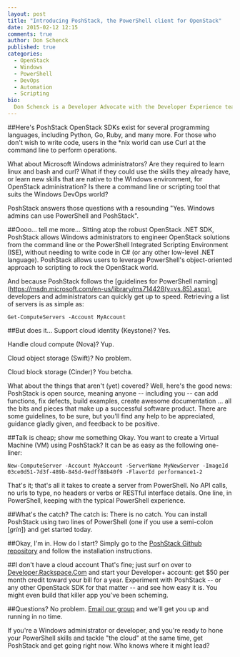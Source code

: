 ```yaml
---
layout: post
title: "Introducing PoshStack, the PowerShell client for OpenStack"
date: 2015-02-12 12:15
comments: true
author: Don Schenck
published: true
categories:
  - OpenStack
  - Windows
  - PowerShell
  - DevOps
  - Automation
  - Scripting
bio:
  Don Schenck is a Developer Advocate with the Developer Experience team at Rackspace, with a main focus on .NET technologies. Follow @DonSchenck on Twitter.
---
```


##Here's PoshStack
OpenStack SDKs exist for several programming languages, including Python, Go, Ruby, and many more. For those who don't wish to write code, users in the *nix world can use Curl at the command line to perform operations.

What about Microsoft Windows administrators? Are they required to learn linux and bash and curl? What if they could use the skills they already have, or learn new skills that are native to the Windows environment, for OpenStack administration? Is there a command line or scripting tool that suits the Windows DevOps world?

<!-- more -->

PoshStack answers those questions with a resounding "Yes. Windows admins can use PowerShell and PoshStack".

##Oooo... tell me more...
Sitting atop the robust OpenStack .NET SDK, PoshStack allows Windows administrators to engineer OpenStack solutions from the command line or the PowerShell Integrated Scripting Environment (ISE), without needing to write code in C# (or any other low-level .NET language). PoshStack allows users to leverage PowerShell's object-oriented approach to scripting to rock the OpenStack world.

And because PoshStack follows the [guidelines for PowerShell naming] (https://msdn.microsoft.com/en-us/library/ms714428(v=vs.85).aspx), developers and administrators can quickly get up to speed. Retrieving a list of servers is as simple as:  

```
Get-ComputeServers -Account MyAccount
```

##But does it...
Support cloud identity (Keystone)? Yes.

Handle cloud compute (Nova)? Yup.

Cloud object storage (Swift)? No problem.

Cloud block storage (Cinder)? You betcha.

What about the things that aren't (yet) covered? Well, here's the good news: PoshStack is open source, meaning anyone -- including you -- can add functions, fix defects, build examples, create awesome documentation ... all the bits and pieces that make up a successful software product. There are some guidelines, to be sure, but you'll find any help to be appreciated, guidance gladly given, and feedback to be positive.

##Talk is cheap; show me something
Okay. You want to create a Virtual Machine (VM) using PoshStack? It can be as easy as the following one-liner:

```
New-ComputeServer -Account MyAccount -ServerName MyNewServer -ImageId 03ce0d51-7d3f-489b-845d-9edff88b40f9 -FlavorId performance1-2
```
That's it; that's all it takes to create a server from PowerShell. No API calls, no urls to type, no headers or verbs or RESTful interface details. One line, in PowerShell, keeping with the typical PowerShell experience.

##What's the catch?
The catch is: There is no catch. You can install PoshStack using two lines of PowerShell (one if you use a semi-colon [_grin_]) and get started today.

##Okay, I'm in. How do I start?
Simply go to the [PoshStack Github repository](https://github.com/DonSchenck/PoshStack) and follow the installation instructions.

##I don't have a cloud account
That's fine; just surf on over to [Developer.Rackspace.Com](http://developer.rackspace.com) and start your Developer+ account: get $50 per month credit toward your bill for a year. Experiment with PoshStack -- or any other OpenStack SDK for that matter -- and see how easy it is. You might even build that killer app you've been scheming.

##Questions?
No problem. [Email our group](mailto:sdk-support@rackspace.com) and we'll get you up and running in no time.

If you're a Windows administrator or developer, and you're ready to hone your PowerShell skills and tackle "the cloud" at the same time, get PoshStack and get going right now. Who knows where it might lead?
